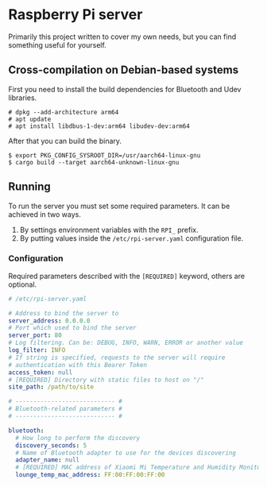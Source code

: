 # Raspberry Pi server
Primarily this project written to cover my own needs, but you can find something useful for
yourself.

## Cross-compilation on Debian-based systems
First you need to install the build dependencies for Bluetooth and Udev libraries.

```
# dpkg --add-architecture arm64
# apt update
# apt install libdbus-1-dev:arm64 libudev-dev:arm64
```

After that you can build the binary.

```
$ export PKG_CONFIG_SYSROOT_DIR=/usr/aarch64-linux-gnu
$ cargo build --target aarch64-unknown-linux-gnu
```

## Running
To run the server you must set some required parameters. It can be achieved in two ways.
1. By settings environment variables with the `RPI_` prefix.
2. By putting values inside the `/etc/rpi-server.yaml` configuration file.

### Configuration
Required parameters described with the `[REQUIRED]` keyword, others are optional.

```yaml
# /etc/rpi-server.yaml

# Address to bind the server to
server_address: 0.0.0.0
# Port which used to bind the server
server_port: 80
# Log filtering. Can be: DEBUG, INFO, WARN, ERROR or another value
log_filter: INFO
# If string is specified, requests to the server will require
# authentication with this Bearer Token
access_token: null
# [REQUIRED] Directory with static files to host on "/"
site_path: /path/to/site

# ---------------------------- #
# Bluetooth-related parameters #
# ---------------------------- #

bluetooth:
  # How long to perform the discovery
  discovery_seconds: 5
  # Name of Bluetooth adapter to use for the devices discovering
  adapter_name: null
  # [REQUIRED] MAC address of Xiaomi Mi Temperature and Humidity Monitor 2 (LYWSD03MMC)
  lounge_temp_mac_address: FF:00:FF:00:FF:00
```
